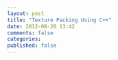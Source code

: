 ```yaml
---
layout: post
title: "Texture Packing Using C++"
date: 2012-08-20 13:42
comments: false
categories: 
published: false
---
```

